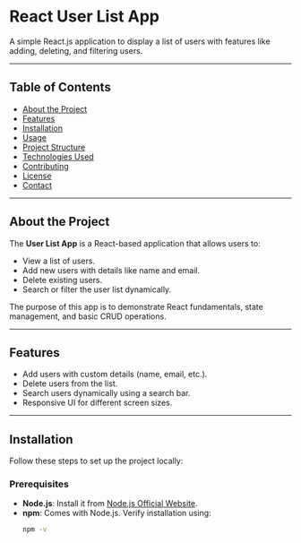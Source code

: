 # React User List App

A simple React.js application to display a list of users with features like adding, deleting, and filtering users.

---

## Table of Contents
- [About the Project](#about-the-project)
- [Features](#features)
- [Installation](#installation)
- [Usage](#usage)
- [Project Structure](#project-structure)
- [Technologies Used](#technologies-used)
- [Contributing](#contributing)
- [License](#license)
- [Contact](#contact)

---

## About the Project
The **User List App** is a React-based application that allows users to:
- View a list of users.
- Add new users with details like name and email.
- Delete existing users.
- Search or filter the user list dynamically.

The purpose of this app is to demonstrate React fundamentals, state management, and basic CRUD operations.

---

## Features
- Add users with custom details (name, email, etc.).
- Delete users from the list.
- Search users dynamically using a search bar.
- Responsive UI for different screen sizes.

---

## Installation
Follow these steps to set up the project locally:

### Prerequisites
- **Node.js**: Install it from [Node.js Official Website](https://nodejs.org/).
- **npm**: Comes with Node.js. Verify installation using:
  ```bash
  npm -v
